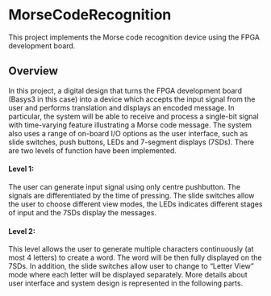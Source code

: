 # MorseCodeRecognition
This project implements the Morse code recognition device using the FPGA development board.

## Overview
In this project, a digital design that turns the FPGA development board (Basys3 in this case) into a device which accepts the input signal from the user and performs translation and displays an encoded message. In particular, the system will be able to receive and process a single-bit signal with time-varying feature illustrating a Morse code message. The system also uses a range of on-board I/O options as the user interface, such as slide switches, push buttons, LEDs and 7-segment displays (7SDs). There are two levels of function have been implemented. 
#### Level 1: 
The user can generate input signal using only centre pushbutton. The signals are differentiated by the time of pressing. The slide switches allow the user to choose different view modes, the LEDs indicates different stages of input and the 7SDs display the messages.
#### Level 2:
This level allows the user to generate multiple characters continuously (at most 4 letters) to create a word. The word will be then fully displayed on the 7SDs. In addition, the slide switches allow user to change to “Letter View” mode where each letter will be displayed separately.
More details about user interface and system design is represented in the following parts.


